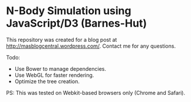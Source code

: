 N-Body Simulation using JavaScript/D3 (Barnes-Hut)
===================

This repository was created for a blog post at http://masblogcentral.wordpress.com/. Contact me for any questions.

Todo:
- Use Bower to manage dependencies.
- Use WebGL for faster rendering.
- Optimize the tree creation.

PS: This was tested on Webkit-based browsers only (Chrome and Safari).